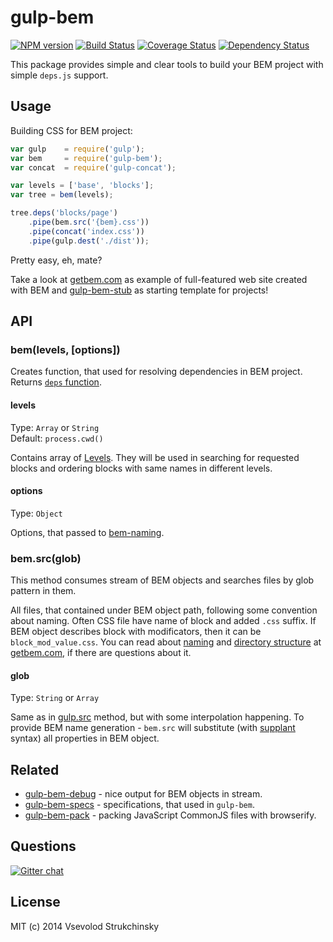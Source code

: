 # gulp-bem

[![NPM version][npm-image]][npm-url] [![Build Status][travis-image]][travis-url] [![Coverage Status][coveralls-image]][coveralls-url] [![Dependency Status][depstat-image]][depstat-url]

This package provides simple and clear tools to build your BEM project with simple `deps.js` support.

## Usage

Building CSS for BEM project:

```js
var gulp    = require('gulp');
var bem     = require('gulp-bem');
var concat  = require('gulp-concat');

var levels = ['base', 'blocks'];
var tree = bem(levels);

tree.deps('blocks/page')
    .pipe(bem.src('{bem}.css'))
    .pipe(concat('index.css'))
    .pipe(gulp.dest('./dist'));
```

Pretty easy, eh, mate?

Take a look at [getbem.com](http://getbem.com/) as example of full-featured web site created with BEM and [gulp-bem-stub](https://github.com/matmuchrapna/gulp-bem-stub) as starting template for projects!

## API

### bem(levels, [options])

Creates function, that used for resolving dependencies in BEM project. Returns [`deps` function](https://github.com/floatdrop/deps-graph#depsgraphdepsbem).

#### levels
Type: `Array` or `String`  
Default: `process.cwd()`

Contains array of [Levels](http://getbem.com/building). They will be used in searching for requested blocks and ordering blocks with same names in different levels.

#### options
Type: `Object`

Options, that passed to [bem-naming](https://github.com/bem/bem-naming).

### bem.src(glob)

This method consumes stream of BEM objects and searches files by glob pattern in them.

All files, that contained under BEM object path, following some convention about naming. Often CSS file have name of block and added `.css` suffix. If BEM object describes block with modificators, then it can be `block_mod_value.css`. You can read about [naming](https://getbem.com/naming.html) and [directory structure](https://getbem.com/building.html) at [getbem.com](https://getbem.com), if there are questions about it.

#### glob
Type: `String` or `Array`  

Same as in [gulp.src](https://github.com/gulpjs/gulp/blob/master/docs/API.md#gulpsrcglobs-options) method, but with some interpolation happening. To provide BEM name generation - `bem.src` will substitute (with [supplant](http://javascript.crockford.com/remedial.html) syntax) all properties in BEM object.

## Related

 * [gulp-bem-debug](https://github.com/floatdrop/gulp-bem-debug) - nice output for BEM objects in stream.
 * [gulp-bem-specs](https://github.com/floatdrop/gulp-bem-specs) - specifications, that used in `gulp-bem`.
 * [gulp-bem-pack](https://github.com/floatdrop/gulp-bem-pack) - packing JavaScript CommonJS files with browserify.

## Questions

[![Gitter chat](https://badges.gitter.im/bem/talk.png)](https://gitter.im/bem/talk)

## License

MIT (c) 2014 Vsevolod Strukchinsky

[npm-url]: https://npmjs.org/package/gulp-bem
[npm-image]: http://img.shields.io/npm/v/gulp-bem.svg?style=flat

[travis-url]: http://travis-ci.org/floatdrop/gulp-bem
[travis-image]: http://img.shields.io/travis/floatdrop/gulp-bem.svg?branch=master&style=flat

[depstat-url]: https://david-dm.org/floatdrop/gulp-bem
[depstat-image]: http://img.shields.io/david/floatdrop/gulp-bem.svg?style=flat

[coveralls-url]: https://coveralls.io/r/floatdrop/gulp-bem
[coveralls-image]: http://img.shields.io/coveralls/floatdrop/gulp-bem.svg?style=flat
